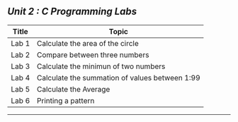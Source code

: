 ## _Unit 2 : C Programming Labs_
| Title | Topic |
| ----- | ------|
| Lab 1 | Calculate the area of the circle |
| Lab 2 | Compare between three numbers |
| Lab 3 | Calculate the minimun of two numbers |
| Lab 4 | Calculate the summation of values between 1:99 |
| Lab 5 | Calculate the Average |
| Lab 6 | Printing a pattern |
 __________________________________________________________________
